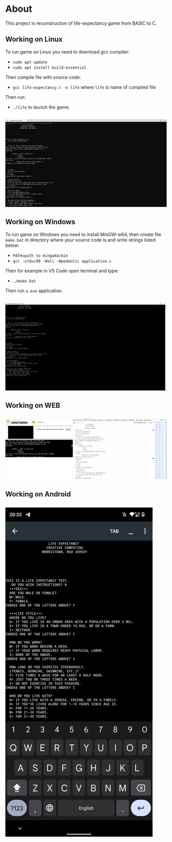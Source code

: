 # About
This project is reconstruction of life-expectancy game from BASIC to C.

## Working on Linux
To run game on Linux you need to download gcc compiler:
- `sudo apt update`
- `sudo apt install build-essential`

Then compile file with source code:
- `gcc life-expectancy.c -o life` where `life` is name of compiled file

Then run:
- `./life` to launch the game.

![Linux](linux.png)
------------------

## Working on Windows
To run game on Windows you need to install MinGW-w64, then create file `make.bat` in directory where your source code is and write strings listed below:
- `PATH=path to mingw64/bin`
- `gcc -std=c99 -Wall -Wpedantic application.c`

Then for example in VS Code open terminal and type:
- `./make.bat`

Then run `a.exe` application.

![Windows](windows.png)
------------------

## Working on WEB
![WEB](web.png)
------------------

## Working on Android
![Android](android.png)
------------------